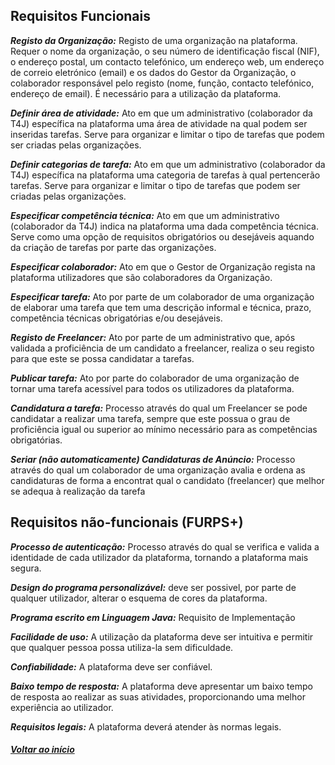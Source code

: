 ## Requisitos Funcionais


_**Registo da Organização:**_ Registo de uma organização na plataforma. Requer o nome da organização, o seu número de identificação fiscal (NIF), o endereço postal, um contacto telefónico, um endereço web, um endereço de correio eletrónico (email) e os dados do Gestor da Organização, o colaborador responsável pelo registo (nome, função, contacto telefónico, endereço de email). É necessário para a utilização da plataforma.

_**Definir área de atividade:**_ Ato em que um administrativo (colaborador da T4J) específica na plataforma uma área de atividade na qual podem ser inseridas tarefas. Serve para organizar e limitar o tipo de tarefas que podem ser criadas pelas organizações.

_**Definir categorias de tarefa:**_ Ato em que um administrativo (colaborador da T4J) específica na plataforma uma categoria de tarefas à qual pertencerão tarefas. Serve para organizar e limitar o tipo de tarefas que podem ser criadas pelas organizações.

_**Especificar competência técnica:**_ Ato em que um administrativo (colaborador da T4J) indica na plataforma uma dada competência técnica. Serve como uma opção de requisitos obrigatórios ou desejáveis aquando da criação de tarefas por parte das organizações.

_**Especificar colaborador:**_ Ato em que o Gestor de Organização regista na plataforma utilizadores que são colaboradores da Organização.

_**Especificar tarefa:**_ Ato por parte de um colaborador de uma organização de elaborar uma tarefa que tem uma descrição informal e técnica, prazo, competência técnicas obrigatórias e/ou desejáveis.

_**Registo de Freelancer:**_ Ato por parte de um administrativo que, após validada a proficiência de um candidato a freelancer, realiza o seu registo para que este se possa candidatar a tarefas.

_**Publicar tarefa:**_ Ato por parte do colaborador de uma organização de tornar uma tarefa acessível para todos os utilizadores da plataforma.

_**Candidatura a tarefa:**_ Processo através do qual um Freelancer se pode candidatar a realizar uma tarefa, sempre que este possua o grau de proficiência igual ou superior ao mínimo necessário para as competências obrigatórias.

_**Seriar (não automaticamente) Candidaturas de Anúncio:**_ Processo através do qual um colaborador de uma organização avalia e ordena as candidaturas de forma a encontrat qual o candidato (freelancer) que melhor se adequa à realização da tarefa

## Requisitos não-funcionais (FURPS+)

_**Processo de autenticação:**_ Processo através do qual se verifica e valida a identidade de cada utilizador da plataforma, tornando a plataforma mais segura.

_**Design do programa personalizável:**_ deve ser possivel, por parte de qualquer utilizador, alterar o esquema de cores da plataforma.

_**Programa escrito em Linguagem Java:**_ Requisito de Implementação

_**Facilidade de uso:**_ A utilização da plataforma deve ser intuitiva e permitir que qualquer pessoa possa utiliza-la sem dificuldade.

_**Confiabilidade:**_ A plataforma deve ser confiável.

_**Baixo tempo de resposta:**_ A plataforma deve apresentar um baixo tempo de resposta ao realizar as suas atividades, proporcionando uma melhor experiência ao utilizador.

_**Requisitos legais:**_ A plataforma deverá atender às normas legais.

##### [Voltar ao início](https://github.com/blestonbandeiraUPSKILL/upskill_java1_labprg_grupo2/blob/main/README.md)